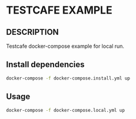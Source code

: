 # TESTCAFE EXAMPLE

## DESCRIPTION

Testcafe docker-compose example for local run.

## Install dependencies

```sh
docker-compose -f docker-compose.install.yml up
```

## Usage

```sh
docker-compose -f docker-compose.local.yml up
```
